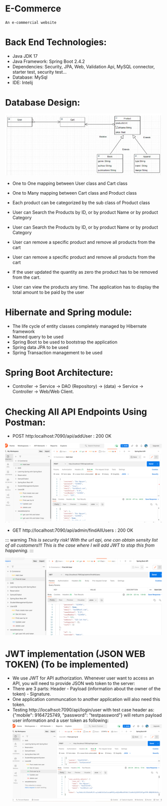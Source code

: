 # E-Commerce

    An e-commercial website

# Back End Technologies:

- Java JDK 17
- Java Framework: Spring Boot 2.4.2
- Dependencies: Security, JPA, Web, Validation Api, MySQL connector, starter test, security test...
- Database: MySql
- IDE: Intelij

# Database Design:

![picture alt](/0.png "Basic Entity classes diagram")

- One to One mapping between User class and Cart class
- One to Many mapping between Cart class and Product class
- Each product can be categorized by the sub class of Product class

- User can Search the Products by ID, or by product Name or by product Category
- User can Search the Products by ID, or by product Name or by product Category
- User can remove a specific product and remove all products from the cart

- User can remove a specific product and remove all products from the cart
- If the user updated the quantity as zero the product has to be removed from the cart.
- User can view the products any time. The application has to display the total amount to be paid by the user

# Hibernate and Spring module:

- The life cycle of entity classes completely managed by Hibernate framework
- Named query to be used
- Spring Boot to be used to bootstrap the application
- Spring data JPA to be used
- Spring Transaction management to be used

# Spring Boot Architecture:

- Controller -> Service -> DAO (Repository) -> (data) -> Service -> Controller -> Web/Web Client.

# Checking All API Endpoints Using Postman:

- POST http:localhost:7090/api/addUser : 200 OK

![picture alt](/3.png "Add User")

- GET http://localhost:7090/api/admin/findAllUsers : 200 OK

::: warning
_This is security risk! With the url api, one can obtain sensity list of all customers!!! This is the case where I will add JWT to stop this from happening._
:::

![picture alt](/4.png "Add User")

# JWT implementation (JSON WEB TOKEN) (To be implemented)

- We use JWT for API authorization. Whenever user want to access an API, you will need to provide JSON web token to the server:
- There are 3 parts: Header - Payload (information about the owner of the token) - Signature.
- One application communcation to another application will also need this token.
- Testing http://localhsot:7090/api/login/user
  with test case header as: {"mobile": 9164725749, "password": "testpassword"}
  will return payload user information and a user token as following:
  ![picture alt](/2.png "Database")
